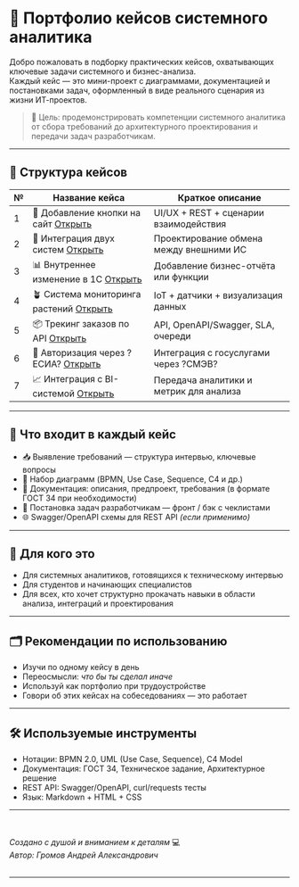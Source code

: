 # 💼 Портфолио кейсов системного аналитика

Добро пожаловать в подборку практических кейсов, охватывающих ключевые задачи системного и бизнес-анализа.  
Каждый кейс — это мини-проект с диаграммами, документацией и постановками задач, оформленный в виде реального сценария из жизни ИТ-проектов.

> 📌 Цель: продемонстрировать компетенции системного аналитика от сбора требований до архитектурного проектирования и передачи задач разработчикам.

---

## 📂 Структура кейсов

| № | Название кейса                                      | Краткое описание                        |
|---|-----------------------------------------------------|-----------------------------------------|
| 1 | 🔘 Добавление кнопки на сайт [Открыть](./№%201/)    | UI/UX + REST + сценарии взаимодействия  |
| 2 | 🔁 Интеграция двух систем [Открыть](./№%202/)       | Проектирование обмена между внешними ИС |
| 3 | 📊 Внутреннее изменение в 1С [Открыть](./№%203/)    | Добавление бизнес-отчёта или функции    |
| 4 | 🪴 Система мониторинга растений [Открыть](./№%204/) | IoT + датчики + визуализация данных     |
| 5 | 📦 Трекинг заказов по API [Открыть](./№%205/)       | API, OpenAPI/Swagger, SLA, очереди      |
| 6 | 🔐 Авторизация через ?ЕСИА? [Открыть](./№%206/)     | Интеграция с госуслугами через ?СМЭВ?   |
| 7 | 📈 Интеграция с BI-системой [Открыть](./№%207/)     | Передача аналитики и метрик для анализа |

---

## 📄 Что входит в каждый кейс

- 📥 Выявление требований — структура интервью, ключевые вопросы  
- 🧩 Набор диаграмм (BPMN, Use Case, Sequence, C4 и др.)  
- 📑 Документация: описания, предпроект, требования (в формате ГОСТ 34 при необходимости)  
- 🔧 Постановка задач разработчикам — фронт / бэк с чеклистами  
- 🌐 Swagger/OpenAPI схемы для REST API *(если применимо)*

---

## 🧠 Для кого это

- Для системных аналитиков, готовящихся к техническому интервью  
- Для студентов и начинающих специалистов  
- Для всех, кто хочет структурно прокачать навыки в области анализа, интеграций и проектирования

---

## 🗂 Рекомендации по использованию

- Изучи по одному кейсу в день
- Переосмысли: *что бы ты сделал иначе*
- Используй как портфолио при трудоустройстве
- Говори об этих кейсах на собеседованиях — это работает

---

## 🛠 Используемые инструменты

- Нотации: BPMN 2.0, UML (Use Case, Sequence), C4 Model
- Документация: ГОСТ 34, Техническое задание, Архитектурное решение
- REST API: Swagger/OpenAPI, curl/requests тесты
- Язык: Markdown + HTML + CSS

---

<br><br>
_Создано с душой и вниманием к деталям_ 💻
<br>
_Автор: Громов Андрей Александрович_
<br><br>

---
